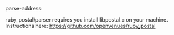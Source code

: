 parse-address:

ruby_postal/parser requires you install libpostal.c on your machine. Instructions here: https://github.com/openvenues/ruby_postal
